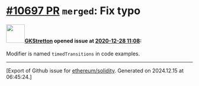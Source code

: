 # [\#10697 PR](https://github.com/ethereum/solidity/pull/10697) `merged`: Fix typo

#### <img src="https://avatars.githubusercontent.com/u/40743870?u=b3076afc010f5fe5fe46cadd6157cc8cd394a6d6&v=4" width="50">[GKStretton](https://github.com/GKStretton) opened issue at [2020-12-28 11:08](https://github.com/ethereum/solidity/pull/10697):

Modifier is named `timedTransitions` in code examples.




-------------------------------------------------------------------------------



[Export of Github issue for [ethereum/solidity](https://github.com/ethereum/solidity). Generated on 2024.12.15 at 06:45:24.]
